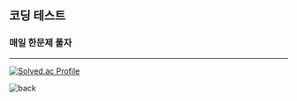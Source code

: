 ## 코딩 테스트
### 매일 한문제  풀자
---
[![Solved.ac Profile](http://mazassumnida.wtf/api/generate_badge?boj=agent227)](https://solved.ac/agent227)

![back](https://user-images.githubusercontent.com/89558087/164625152-f4b7b88a-5502-440a-9ec4-12c5e5127627.png)

